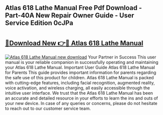 ## Atlas 618 Lathe Manual Free Pdf Download - Part-40A New Repair Owner Guide - User Service Edition 0cJPa

# <h2><a href="http://bc19708.oget.top/?id=Atlas+618+Lathe+Manual">🔗Download New 👉🔴 Atlas 618 Lathe Manual</a></h2>

[![Atlas 618 Lathe Manual new download](https://i.imgur.com/5g1atiW.png)](http://bc19708.oget.top/?id=Atlas+618+Lathe+Manual)
Your Partner in Success This user manual is your reliable companion in successfully operating and maintaining your Atlas 618 Lathe Manual. Important User Guide Atlas 618 Lathe Manual for Parents This guide provides important information for parents regarding the safe use of this product for children. Atlas 618 Lathe Manual is packed with cutting-edge features, including facial recognition, augmented reality, voice activation, and wireless charging, all easily accessible through the intuitive user interface. We trust that the Atlas 618 Lathe Manual has been an accurate and detailed resource in your efforts to learn the ins and outs of your new device. In case of any queries or concerns, please do not hesitate to reach out to our customer service team.
